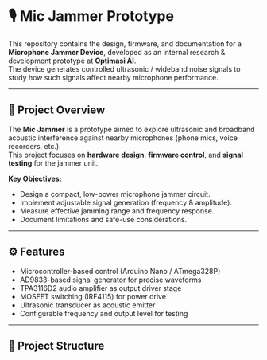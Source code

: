 # 🎙️ Mic Jammer Prototype

This repository contains the design, firmware, and documentation for a **Microphone Jammer Device**, developed as an internal research & development prototype at **Optimasi AI**.  
The device generates controlled ultrasonic / wideband noise signals to study how such signals affect nearby microphone performance.

---

## 📘 Project Overview

The **Mic Jammer** is a prototype aimed to explore ultrasonic and broadband acoustic interference against nearby microphones (phone mics, voice recorders, etc.).  
This project focuses on **hardware design**, **firmware control**, and **signal testing** for the jammer unit.

**Key Objectives:**
- Design a compact, low-power microphone jammer circuit.
- Implement adjustable signal generation (frequency & amplitude).
- Measure effective jamming range and frequency response.
- Document limitations and safe-use considerations.

---

## ⚙️ Features

- Microcontroller-based control (Arduino Nano / ATmega328P)
- AD9833-based signal generator for precise waveforms
- TPA3116D2 audio amplifier as output driver stage
- MOSFET switching (IRF4115) for power drive
- Ultrasonic transducer as acoustic emitter
- Configurable frequency and output level for testing

---

## 🧩 Project Structure

